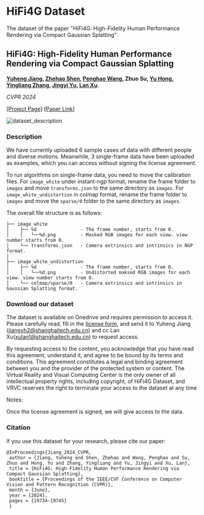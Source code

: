 # HiFi4G Dataset
The dataset of the paper "HiFi4G: High-Fidelity Human Performance Rendering via Compact Gaussian Splatting".

## HiFi4G: High-Fidelity Human Performance Rendering via Compact Gaussian Splatting

**[Yuheng Jiang](https://nowheretrix.github.io/), [Zhehao Shen](https://github.com/moqiyinlun), [Penghao Wang](https://github.com/AuthorityWang), Zhuo Su, [Yu Hong](https://github.com/xyi1023), [Yingliang Zhang](https://cn.linkedin.com/in/yingliangzhang), [Jingyi Yu](http://www.yu-jingyi.com/), [Lan Xu](http://xu-lan.com/).** 

*CVPR 2024*

[[Project Page]](https://nowheretrix.github.io/HiFi4G/) [[Paper Link]](https://arxiv.org/abs/2312.03461)

![dataset_description](./imgs/gallery.png)

### Description

We have currently uploaded 6 sample cases of data with different people and diverse motions. Meanwhile, 3 single-frame data have been uploaded as examples, which you can access without signing the license agreement.

To run algorithms on single-frame data, you need to move the calibration files. For `image_white` under instant-ngp format, rename the frame folder to `images` and move `transforms.json` to the same directory as `images`. For `image_white_undistortion` in colmap format, rename the frame folder to `images` and move the `sparse/0` folder to the same directory as `images`.

The overall file structure is as follows:
```
├── image_white
│    ├── %d                - The frame number, starts from 0.
│    │   └──%d.png         - Masked RGB images for each view. view number starts from 0.
│    └── transforms.json   - Camera extrinsics and intrinsics in NGP format.
│
├── image_white_undistortion
│    ├── %d                - The frame number, starts from 0.
│    │   └──%d.png         - Undistorted maksed RGB images for each view. view number starts from 0.
│    └── colmap/sparse/0   - Camera extrinsics and intrinsics in Gaussian Splatting format.
```
### Download our dataset

The dataset is available on Onedrive and requires permission to access it. Please carefully read, fill in the [license form](./license.pdf), and send it to Yuheng Jiang (jiangyh2@shanghaitech.edu.cn) and cc Lan Xu(xulan1@shanghaitech.edu.cn) to request access.

By requesting access to the content, you acknowledge that you have read this agreement, understand it, and agree to be bound by its terms and conditions. This agreement constitutes a legal and binding agreement between you and the provider of the protected system or content. The Virtual Reality and Visual Computing Center is the only owner of all intellectual property rights, including copyright, of HiFi4G Dataset, and VRVC reserves the right to terminate your access to the dataset at any time.

Notes:

Once the license agreement is signed, we will give access to the data.

### Citation

If you use this dataset for your research, please cite our paper:

```
@InProceedings{Jiang_2024_CVPR,
 author = {Jiang, Yuheng and Shen, Zhehao and Wang, Penghao and Su, Zhuo and Hong, Yu and Zhang, Yingliang and Yu, Jingyi and Xu, Lan}, 
 title = {HiFi4G: High-Fidelity Human Performance Rendering via Compact Gaussian Splatting}, 
 booktitle = {Proceedings of the IEEE/CVF Conference on Computer Vision and Pattern Recognition (CVPR)}, 
 month = {June}, 
 year = {2024}, 
 pages = {19734-19745} 
 }
```



